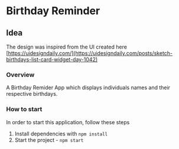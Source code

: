 # Birthday Reminder

## Idea
The design was inspired from the UI created here
[https://uidesigndaily.com/](https://uidesigndaily.com/posts/sketch-birthdays-list-card-widget-day-1042)


### Overview
A Birthday Remider App which displays individuals names and their respective birthdays.


### How to start

In order to start this application, follow these steps

1. Install dependencies with `npm install`
2. Start the project - `npm start`